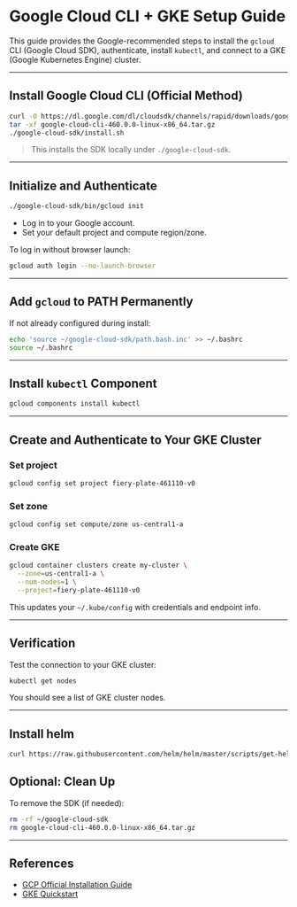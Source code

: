 # Google Cloud CLI + GKE Setup Guide

This guide provides the Google-recommended steps to install the `gcloud` CLI (Google Cloud SDK), authenticate, install `kubectl`, and connect to a GKE (Google Kubernetes Engine) cluster.

---

## Install Google Cloud CLI (Official Method)

```bash
curl -O https://dl.google.com/dl/cloudsdk/channels/rapid/downloads/google-cloud-cli-460.0.0-linux-x86_64.tar.gz
tar -xf google-cloud-cli-460.0.0-linux-x86_64.tar.gz
./google-cloud-sdk/install.sh
````

> This installs the SDK locally under `./google-cloud-sdk`.

---

## Initialize and Authenticate

```bash
./google-cloud-sdk/bin/gcloud init
```

* Log in to your Google account.
* Set your default project and compute region/zone.

To log in without browser launch:

```bash
gcloud auth login --no-launch-browser
```

---

## Add `gcloud` to PATH Permanently

If not already configured during install:

```bash
echo 'source ~/google-cloud-sdk/path.bash.inc' >> ~/.bashrc
source ~/.bashrc
```

---

## Install `kubectl` Component

```bash
gcloud components install kubectl
```

---

## Create and Authenticate to Your GKE Cluster

### Set project

```bash
gcloud config set project fiery-plate-461110-v0
```

### Set zone
```bash
gcloud config set compute/zone us-central1-a 
```

### Create GKE

```bash
gcloud container clusters create my-cluster \
  --zone=us-central1-a \
  --num-nodes=1 \
  --project=fiery-plate-461110-v0
```

This updates your `~/.kube/config` with credentials and endpoint info.

---

## Verification

Test the connection to your GKE cluster:

```bash
kubectl get nodes
```

You should see a list of GKE cluster nodes.

---

## Install helm

```bash
curl https://raw.githubusercontent.com/helm/helm/master/scripts/get-helm-3 | bash
```

## Optional: Clean Up

To remove the SDK (if needed):

```bash
rm -rf ~/google-cloud-sdk
rm google-cloud-cli-460.0.0-linux-x86_64.tar.gz
```

---

## References

* [GCP Official Installation Guide](https://cloud.google.com/sdk/docs/install)
* [GKE Quickstart](https://cloud.google.com/kubernetes-engine/docs/quickstarts)

```
